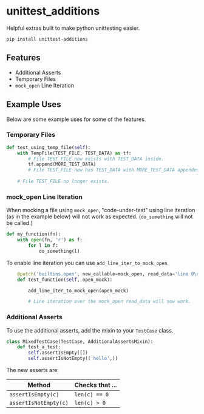 # unittest_additions

Helpful extras built to make python unittesting easier.

`pip install unittest-additions`

## Features

* Additional Asserts
* Temporary Files
* `mock_open` Line Iteration

## Example Uses

Below are some example uses for some of the features.

### Temporary Files

```python
def test_using_temp_file(self):
    with TempFile(TEST_FILE, TEST_DATA) as tf:
    	# File TEST_FILE now exists with TEST_DATA inside.        
        tf.append(MORE_TEST_DATA)
        # File TEST_FILE now has TEST_DATA with MORE_TEST_DATA appended.
    
    # File TEST_FILE no longer exists.
```

### mock_open Line Iteration

When mocking a file using `mock_open`, "code-under-test" using line iteration (as in the example below) will not work as expected. (`do_something` will not be called.)

```python
def my_function(fn):
    with open(fn, 'r') as f:
        for l in f:
    	    do_something(l)
```

To enable line iteration you can use `add_line_iter_to_mock_open`.

```python
    @patch('builtins.open', new_callable=mock_open, read_data='line 0\nline 1\n')
    def test_function(self, open_mock):

        add_line_iter_to_mock_open(open_mock)

        # Line iteration over the mock_open read_data will now work.
```

### Additional Asserts

To use the additional asserts, add the mixin to your `TestCase` class.

```python
class MixedTestCase(TestCase, AdditionalAssertsMixin):
    def test_a_test:
        self.assertIsEmpty([])
        self.assertIsNotEmpty(('hello',))
```

The new asserts are:

| Method                  | Checks that ...
|-------------------------|----------------
| `assertIsEmpty(c)`      | `len(c) == 0`
| `assertIsNotEmpty(c)`   | `len(c) > 0`